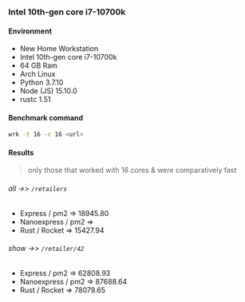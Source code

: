 ### Intel 10th-gen core i7-10700k

#### Environment

* New Home Workstation
* Intel 10th-gen core i7-10700k
* 64 GB Ram
* Arch Linux
* Python 3.7.10
* Node (JS) 15.10.0
* rustc 1.51

#### Benchmark command

```bash
wrk -t 16 -c 16 <url>
```

#### Results

> only those that worked with 16 cores & were comparatively fast

###### _all_ ->> `/retailers`

- Express / pm2 => 18945.80
- Nanoexpress / pm2 => 
- Rust / Rocket => 15427.94

###### _show_ ->> `/retailer/42`

- Express / pm2 => 62808.93
- Nanoexpress / pm2 => 87688.64
- Rust / Rocket => 78079.65

